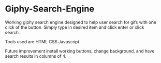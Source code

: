 # Giphy-Search-Engine
Working giphy search engine designed to help user search for gifs with one click of the button.
Simply type in desired item and click enter or click search. 

Tools used are
HTML
CSS
Javascript

Future improvement install working buttons, change background, and have search results in columns of 4. 
